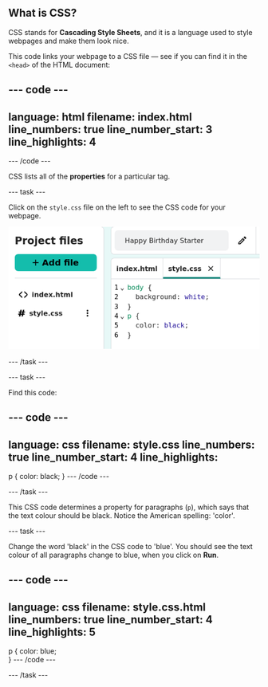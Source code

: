 ## What is CSS?

CSS stands for **Cascading Style Sheets**, and it is a language used to style webpages and make them look nice.

This code links your webpage to a CSS file — see if you can find it in the `<head>` of the HTML document:

--- code ---
---
language: html
filename: index.html
line_numbers: true
line_number_start: 3
line_highlights: 4
---
  <head>
    <link rel="stylesheet" href="style.css">
  </head>
--- /code ---

CSS lists all of the **properties** for a particular tag.

--- task ---

Click on the `style.css` file on the left to see the CSS code for your webpage.

![screenshot](images/birthday-css-tab.png)

--- /task ---

--- task ---

Find this code:

--- code ---
---
language: css
filename: style.css
line_numbers: true
line_number_start: 4
line_highlights: 
---
p {
	color: black;
}
--- /code ---

--- /task ---


This CSS code determines a property for paragraphs (`p`), which says that the text colour should be black. Notice the American spelling: 'color'.

--- task ---

Change the word 'black' in the CSS code to 'blue'. You should see the text colour of all paragraphs change to blue, when you click on **Run**.

--- code ---
---
language: css
filename: style.css.html
line_numbers: true
line_number_start: 4
line_highlights: 5
---
p {
  color: blue;  
}
--- /code ---

--- /task ---
